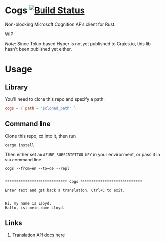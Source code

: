 # Cogs [![Build Status](https://travis-ci.org/lloydmeta/cogs.svg?branch=master)](https://travis-ci.org/lloydmeta/cogs)

Non-blocking Microsoft Cognition APIs client for Rust.

WIP

_Note_: Since Tokio-based Hyper is not yet published to Crates.io, this lib hasn't been published yet either.

# Usage

## Library

You'll need to clone this repo and specify a path.

```toml
cogs = { path = "$cloned_path" }
```

## Command line

Clone this repo, cd into it, then run

```
cargo install
```

Then either set an `AZURE_SUBSCRIPTION_KEY` in your environment, or pass it in via command line.

```shell
cogs --from=en --to=de --repl


**************************** Cogs ****************************

Enter text and get back a translation. Ctrl+C to exit.


Hi, my name is Lloyd.
Hallo, ist mein Name Lloyd.
```


## Links

1. Translation API docs [here](http://docs.microsofttranslator.com/text-translate.html)
